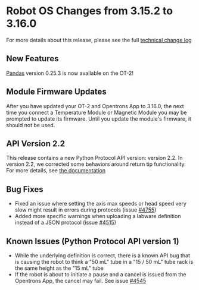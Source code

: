 # Robot OS Changes from 3.15.2 to 3.16.0

For more details about this release, please see the full [technical change log][changelog]

[changelog]: https://github.com/Opentrons/opentrons/blob/edge/CHANGELOG.md

## New Features

[Pandas](https://pandas.pydata.org/) version 0.25.3 is now available on the OT-2!

## Module Firmware Updates

After you have updated your OT-2 and Opentrons App to 3.16.0, the next time you
connect a Temperature Module or Magnetic Module you may be prompted to update
its firmware. Until you update the module's firmware, it should not be used.

## API Version 2.2

This release contains a new Python Protocol API version: version 2.2. In version
2.2, we corrected some behaviors around return tip functionality. For more
details, see [the documentation](https://docs.opentrons.com/v2/versioning.html#api-and-ot-2-software-versions)

## Bug Fixes

- Fixed an issue where setting the axis max speeds or head speed very slow might
  result in errors during protocols (issue
  [#4755](https://github.com/opentrons/opentrons/issues/4755))
- Added more specific warnings when uploading a labware definition instead of a
  JSON protocol (issue [#4515](https://github.com/Opentrons/opentrons/issues/4515))


## Known Issues (Python Protocol API version 1)

- While the underlying definition is correct, there is a known API bug that is causing the robot to think a "50 mL" tube in a "15 / 50 mL" tube rack is the same height as the "15 mL" tube
- If the robot is about to initiate a pause and a cancel is issued from the Opentrons App, the cancel may fail. See issue [#4545](https://github.com/Opentrons/opentrons/issues/4545)

